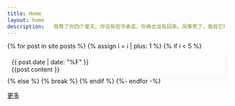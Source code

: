 ```yaml
---
title: Home
layout: home
description:   我等了你四个夏天，你没有信守承诺，你再也没有回来。风筝死了，我将它埋葬在这里，谁知道呢，也许有一天你会找到它。
--- 
```

<section class="post">
{% for post in site.posts %}
 {% assign i = i | plus: 1 %}  
  {% if i < 5 %}
  <div style ="box-shadow: 5px 5px 5px #ededed69; background-color: #f3f2f408; padding: 10px;margin-top: 10px;">
  <div class="post-list__meta">
  <time datetime="{{post.date | date: date_to_xmlschema}}" class="post-list__date">{{ post.date | date: "%F" }}</time> 
  </div>
     {{post.content }} 
     </div>
  {% else %}
      {% break %}
  {% endif %}
{%- endfor -%}
</section>

[更多]({{relative_url}}/syyd/)